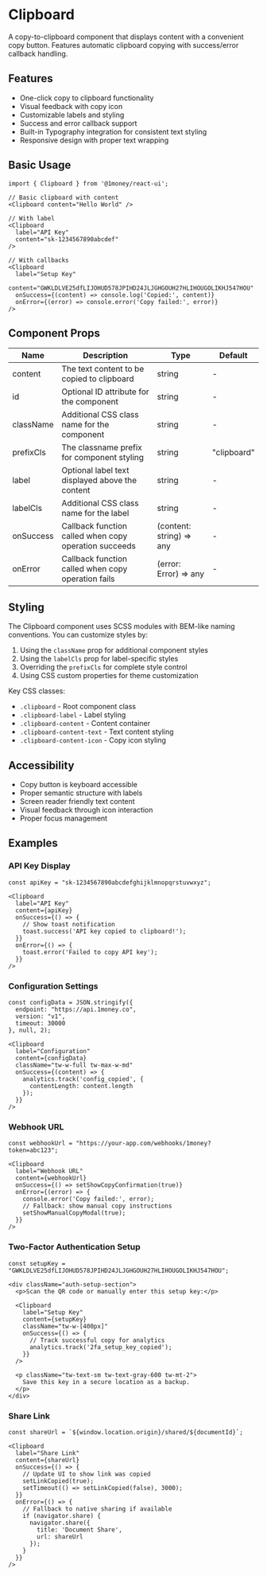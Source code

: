 # Clipboard

A copy-to-clipboard component that displays content with a convenient copy button. Features automatic clipboard copying with success/error callback handling.

## Features

- One-click copy to clipboard functionality
- Visual feedback with copy icon
- Customizable labels and styling
- Success and error callback support
- Built-in Typography integration for consistent text styling
- Responsive design with proper text wrapping

## Basic Usage

```tsx
import { Clipboard } from '@1money/react-ui';

// Basic clipboard with content
<Clipboard content="Hello World" />

// With label
<Clipboard 
  label="API Key"
  content="sk-1234567890abcdef"
/>

// With callbacks
<Clipboard
  label="Setup Key"
  content="GWKLDLVE25dfLIJOHUD578JPIHD24JLJGHGOUH27HLIHOUGOLIKHJ547HOU"
  onSuccess={(content) => console.log('Copied:', content)}
  onError={(error) => console.error('Copy failed:', error)}
/>
```

## Component Props

| Name | Description | Type | Default |
| --- | --- | --- | --- |
| content | The text content to be copied to clipboard | string | - |
| id | Optional ID attribute for the component | string | - |
| className | Additional CSS class name for the component | string | - |
| prefixCls | The classname prefix for component styling | string | "clipboard" |
| label | Optional label text displayed above the content | string | - |
| labelCls | Additional CSS class name for the label | string | - |
| onSuccess | Callback function called when copy operation succeeds | (content: string) => any | - |
| onError | Callback function called when copy operation fails | (error: Error) => any | - |

## Styling

The Clipboard component uses SCSS modules with BEM-like naming conventions. You can customize styles by:

1. Using the `className` prop for additional component styles
2. Using the `labelCls` prop for label-specific styles
3. Overriding the `prefixCls` for complete style control
4. Using CSS custom properties for theme customization

Key CSS classes:
- `.clipboard` - Root component class
- `.clipboard-label` - Label styling
- `.clipboard-content` - Content container
- `.clipboard-content-text` - Text content styling
- `.clipboard-content-icon` - Copy icon styling

## Accessibility

- Copy button is keyboard accessible
- Proper semantic structure with labels
- Screen reader friendly text content
- Visual feedback through icon interaction
- Proper focus management

## Examples

### API Key Display

```tsx
const apiKey = "sk-1234567890abcdefghijklmnopqrstuvwxyz";

<Clipboard
  label="API Key"
  content={apiKey}
  onSuccess={() => {
    // Show toast notification
    toast.success('API key copied to clipboard!');
  }}
  onError={() => {
    toast.error('Failed to copy API key');
  }}
/>
```

### Configuration Settings

```tsx
const configData = JSON.stringify({
  endpoint: "https://api.1money.co",
  version: "v1",
  timeout: 30000
}, null, 2);

<Clipboard
  label="Configuration"
  content={configData}
  className="tw-w-full tw-max-w-md"
  onSuccess={(content) => {
    analytics.track('config_copied', { 
      contentLength: content.length 
    });
  }}
/>
```

### Webhook URL

```tsx
const webhookUrl = "https://your-app.com/webhooks/1money?token=abc123";

<Clipboard
  label="Webhook URL"
  content={webhookUrl}
  onSuccess={() => setShowCopyConfirmation(true)}
  onError={(error) => {
    console.error('Copy failed:', error);
    // Fallback: show manual copy instructions
    setShowManualCopyModal(true);
  }}
/>
```

### Two-Factor Authentication Setup

```tsx
const setupKey = "GWKLDLVE25dfLIJOHUD578JPIHD24JLJGHGOUH27HLIHOUGOLIKHJ547HOU";

<div className="auth-setup-section">
  <p>Scan the QR code or manually enter this setup key:</p>
  
  <Clipboard
    label="Setup Key"
    content={setupKey}
    className="tw-w-[400px]"
    onSuccess={() => {
      // Track successful copy for analytics
      analytics.track('2fa_setup_key_copied');
    }}
  />
  
  <p className="tw-text-sm tw-text-gray-600 tw-mt-2">
    Save this key in a secure location as a backup.
  </p>
</div>
```

### Share Link

```tsx
const shareUrl = `${window.location.origin}/shared/${documentId}`;

<Clipboard
  label="Share Link"
  content={shareUrl}
  onSuccess={() => {
    // Update UI to show link was copied
    setLinkCopied(true);
    setTimeout(() => setLinkCopied(false), 3000);
  }}
  onError={() => {
    // Fallback to native sharing if available
    if (navigator.share) {
      navigator.share({
        title: 'Document Share',
        url: shareUrl
      });
    }
  }}
/>
```
